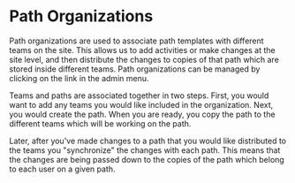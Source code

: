# Path Organizations

Path organizations are used to associate path templates with different teams on the site. This allows us to add activities or make changes at the site level, and then distribute the changes to copies of that path which are stored inside different teams. Path organizations can be managed by clicking on the link in the admin menu.

Teams and paths are associated together in two steps. First, you would want to add any teams you would like included in the organization. Next, you would create the path. When you are ready, you copy the path to the different teams which will be working on the path.

Later, after you've made changes to a path that you would like distributed to the teams you "synchronize" the changes with each path. This means that the changes are being passed down to the copies of the path which belong to each user on a given path.